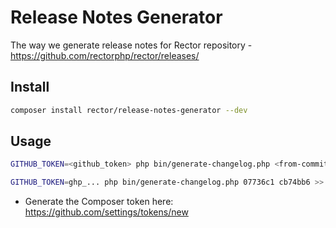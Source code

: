 # Release Notes Generator

The way we generate release notes for Rector repository - https://github.com/rectorphp/rector/releases/

## Install

```bash
composer install rector/release-notes-generator --dev
```

## Usage

```bash
GITHUB_TOKEN=<github_token> php bin/generate-changelog.php <from-commit> <to-commit> >> <file_to_dump.md>
```

```bash
GITHUB_TOKEN=ghp_... php bin/generate-changelog.php 07736c1 cb74bb6 >> CHANGELOG_dumped.md
```

* Generate the Composer token here: https://github.com/settings/tokens/new
